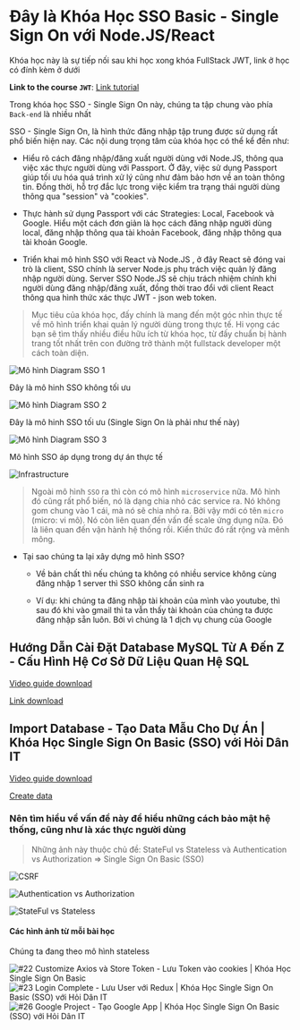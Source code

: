 # Đây là Khóa Học SSO Basic - Single Sign On với Node.JS/React

Khóa học này là sự tiếp nối sau khi học xong khóa FullStack JWT, link ở học có đính kèm ở dưới

**Link to the course `JWT`**: [Link tutorial](https://bom.so/NAtUdS)

Trong khóa học SSO - Single Sign On này, chúng ta tập chung vào phía `Back-end` là nhiều nhất

SSO - Single Sign On, là hình thức đăng nhập tập trung được sử dụng rất phổ biến hiện nay. Các nội dung trọng tâm của khóa học có thể kể đến như:

- Hiểu rõ cách đăng nhập/đăng xuất người dùng với Node.JS, thông qua việc xác thực người dùng với Passport. Ở đây, việc sử dụng Passport giúp tối ưu hóa quá trình xử lý cũng như đảm bảo hơn về an toàn thông tin. Đồng thời, hỗ trợ đắc lực trong việc kiểm tra trạng thái người dùng thông qua "session" và "cookies".

- Thực hành sử dụng Passport với các Strategies: Local, Facebook và Google. Hiểu một cách đơn giản là học cách đăng nhập người dùng local, đăng nhập thông qua tài khoản Facebook, đăng nhập thông qua tài khoản Google.

- Triển khai mô hình SSO với React và Node.JS , ở đây React sẽ đóng vai trò là client, SSO chính là server Node.js phụ trách việc quản lý đăng nhập người dùng. Server SSO Node.JS sẽ chịu trách nhiệm chính khi người dùng đăng nhập/đăng xuất, đồng thời trao đổi với client React thông qua hình thức xác thực JWT - json web token.

> Mục tiêu của khóa học, đấy chính là mang đến một góc nhìn thực tế về mô hình triển khai quản lý người dùng trong thực tế. Hi vọng các bạn sẽ tìm thấy nhiều điều hữu ích từ khóa học, từ đấy chuẩn bị hành trang tốt nhất trên con đường trở thành một fullstack developer một cách toàn diện.

![Mô hình Diagram SSO 1](image.png)

Đây là mô hinh SSO không tối ưu

![Mô hình Diagram SSO 2](image-1.png)

Đây là mô hinh SSO tối ưu (Single Sign On là phải như thế này)

![Mô hình Diagram SSO 3](image-2.png)

Mô hình SSO áp dụng trong dự án thực tế

![Infrastructure](image-3.png)

> Ngoài mô hình `SSO` ra thì còn có mô hình `microservice` nữa. Mô hình đó cũng rất phổ biến, nó là dạng chia nhỏ các service ra. Nó không gom chung vào 1 cái, mà nó sẽ chia nhỏ ra. Bởi vậy mới có tên `micro` (micro: vi mô). Nó còn liên quan đến vấn đề scale ứng dụng nữa. Đó là liên quan đến vận hành hệ thống rồi. Kiến thức đó rất rộng và mênh mông.

- Tại sao chúng ta lại xây dựng mô hình SSO?

  - Về bản chất thì nếu chúng ta không có nhiều service không cùng đăng nhập 1 server thì SSO không cần sinh ra

  - Ví dụ: khi chúng ta đăng nhập tài khoản của mình vào youtube, thì sau đó khi vào gmail thì ta vẫn thấy tài khoản của chúng ta được đăng nhập sẵn luôn. Bởi vì chúng là 1 dịch vụ chung của Google

## Hướng Dẫn Cài Đặt Database MySQL Từ A Đến Z - Cấu Hình Hệ Cơ Sở Dữ Liệu Quan Hệ SQL

[Video guide download](https://bom.so/nMscPE)

[Link download](https://drive.google.com/file/d/1c2T2hjO5-Mt9UqBcjFadOJ5ifQTPFxiR/view)

## Import Database - Tạo Data Mẫu Cho Dự Án | Khóa Học Single Sign On Basic (SSO) với Hỏi Dân IT

[Video guide download](https://bom.so/Q7oABF)

[Create data](https://drive.google.com/file/d/1w5Q2uixk9O-pNQPjFXptO-Wvh-oxTXBV/view)

### Nên tìm hiểu về vấn đề này để hiểu những cách bảo mật hệ thống, cũng như là xác thực người dùng

> Những ảnh này thuộc chủ đề: StateFul vs Stateless và Authentication vs Authorization => Single Sign On Basic (SSO)

![CSRF](image-4.png)

![Authentication vs Authorization](image-5.png)

![StateFul vs Stateless](image-6.png)

#### Các hình ảnh từ mỗi bài học

Chúng ta đang theo mô hình stateless

![#22 Customize Axios và Store Token - Lưu Token vào cookies | Khóa Học Single Sign On Basic](image-7.png)
![#23 Login Complete - Lưu User với Redux | Khóa Học Single Sign On Basic (SSO) với Hỏi Dân IT](image-8.png)
![#26 Google Project - Tạo Google App | Khóa Học Single Sign On Basic (SSO) với Hỏi Dân IT](image-9.png)
